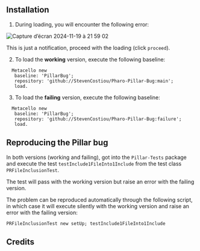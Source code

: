 
## Installation

1) During loading, you will encounter the following error:
   
![Capture d’écran 2024-11-19 à 21 59 02](https://github.com/user-attachments/assets/b6f30f45-3647-4e41-9a9c-ae365a57b0c9)

This is just a notification, proceed with the loading (click `proceed`).

2) To load the **working** version, execute the following baseline:
 ```Smalltalk
   Metacello new
    baseline: 'PillarBug';
    repository: 'github://StevenCostiou/Pharo-Pillar-Bug:main';
    load.
   ```

3) To load the **failing** version, execute the following baseline:
 ```Smalltalk
   Metacello new
    baseline: 'PillarBug';
    repository: 'github://StevenCostiou/Pharo-Pillar-Bug:failure';
    load.
   ```

## Reproducing the Pillar bug

In both versions (working and failing), got into the `Pillar-Tests` package and execute the test `testInclude1FileInto1Include` from the test class `PRFileInclusionTest`.

The test will pass with the working version but raise an error with the failing version.

The problem can be reproduced automatically through the following script, in which case it will execute silently with the working version and raise an error with the failing version:

```Smalltalk
PRFileInclusionTest new setUp; testInclude1FileInto1Include
```
## Credits
